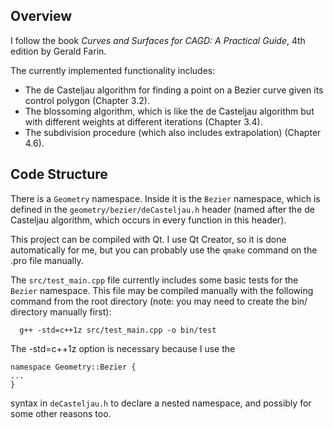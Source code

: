## Overview
I follow the book _Curves and Surfaces for CAGD: A Practical Guide_, 4th edition by Gerald Farin.

The currently implemented functionality includes:
- The de Casteljau algorithm for finding a point on a Bezier curve given its control polygon (Chapter 3.2).
- The blossoming algorithm, which is like the de Casteljau algorithm but with different weights at
different iterations (Chapter 3.4).
- The subdivision procedure (which also includes extrapolation) (Chapter 4.6).

## Code Structure
There is a `Geometry` namespace. Inside it is the `Bezier` namespace, which is defined
in the `geometry/bezier/deCasteljau.h` header (named after the de Casteljau algorithm,
which occurs in every function in this header).

This project can be compiled with Qt. I use Qt Creator, so it is done automatically for me, but you can probably use the `qmake` command on the .pro file manually.

The `src/test_main.cpp` file currently includes some basic tests for the `Bezier` namespace.
This file may be compiled manually with the following command from the root directory (note:
you may need to create the bin/ directory manually first):
```
  g++ -std=c++1z src/test_main.cpp -o bin/test
```

The -std=c++1z option is necessary because I use the
```
namespace Geometry::Bezier {
...
}
```
syntax in `deCasteljau.h` to declare a nested namespace, and possibly for some other
reasons too.
